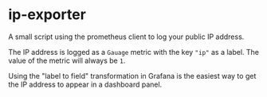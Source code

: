 # ip-exporter

A small script using the prometheus client to log your public IP address.

The IP address is logged as a `Gauage` metric with the key `"ip"` as a label. The value of the metric will always be
`1`.

Using the "label to field" transformation in Grafana is the easiest way to get the IP address to appear in a dashboard
panel.
